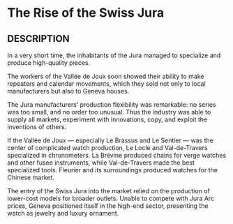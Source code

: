 ---
---
# The Rise of the Swiss Jura

## DESCRIPTION
In a very short time, the inhabitants of the Jura managed to specialize and produce high-quality pieces.

The workers of the Vallée de Joux soon showed their ability to make repeaters and calendar movements, which they sold not only to local manufacturers but also to Geneva houses.

The Jura manufacturers’ production flexibility was remarkable: no series was too small, and no order too unusual. Thus the industry was able to supply all markets, experiment with innovations, copy, and exploit the inventions of others.

If the Vallée de Joux — especially Le Brassus and Le Sentier — was the center of complicated watch production, Le Locle and Val-de-Travers specialized in chronometers. La Brévine produced chains for verge watches and other fusee instruments, while Val-de-Travers made the best specialized tools. Fleurier and its surroundings produced watches for the Chinese market.

The entry of the Swiss Jura into the market relied on the production of lower-cost models for broader outlets. Unable to compete with Jura Arc prices, Geneva positioned itself in the high-end sector, presenting the watch as jewelry and luxury ornament.
